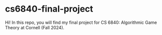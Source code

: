 # cs6840-final-project

Hi! In this repo, you will find my final project for CS 6840: Algorithmic Game Theory at Cornell (Fall 2024).